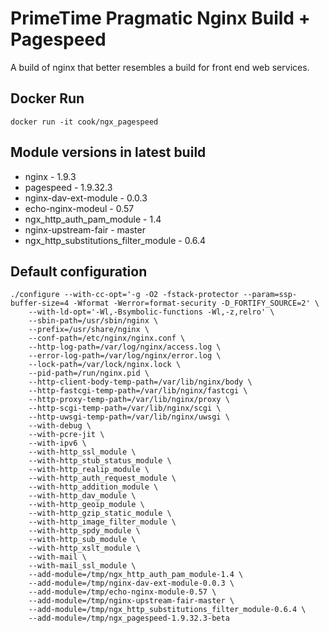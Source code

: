 # PrimeTime Pragmatic Nginx Build + Pagespeed

A build of nginx that better resembles a build for front end web services.

## Docker Run

	docker run -it cook/ngx_pagespeed
	
## Module versions in latest build

- nginx - 1.9.3
- pagespeed - 1.9.32.3
- nginx-dav-ext-module - 0.0.3
- echo-nginx-modeul - 0.57
- ngx_http_auth_pam_module - 1.4
- nginx-upstream-fair - master
- ngx_http_substitutions_filter_module - 0.6.4

## Default configuration

    ./configure --with-cc-opt='-g -O2 -fstack-protector --param=ssp-buffer-size=4 -Wformat -Werror=format-security -D_FORTIFY_SOURCE=2' \
        --with-ld-opt='-Wl,-Bsymbolic-functions -Wl,-z,relro' \
        --sbin-path=/usr/sbin/nginx \
        --prefix=/usr/share/nginx \
        --conf-path=/etc/nginx/nginx.conf \
        --http-log-path=/var/log/nginx/access.log \
        --error-log-path=/var/log/nginx/error.log \
        --lock-path=/var/lock/nginx.lock \
        --pid-path=/run/nginx.pid \
        --http-client-body-temp-path=/var/lib/nginx/body \
        --http-fastcgi-temp-path=/var/lib/nginx/fastcgi \
        --http-proxy-temp-path=/var/lib/nginx/proxy \
        --http-scgi-temp-path=/var/lib/nginx/scgi \
        --http-uwsgi-temp-path=/var/lib/nginx/uwsgi \
        --with-debug \
        --with-pcre-jit \
        --with-ipv6 \
        --with-http_ssl_module \
        --with-http_stub_status_module \
        --with-http_realip_module \
        --with-http_auth_request_module \
        --with-http_addition_module \
        --with-http_dav_module \
        --with-http_geoip_module \
        --with-http_gzip_static_module \
        --with-http_image_filter_module \
        --with-http_spdy_module \
        --with-http_sub_module \
        --with-http_xslt_module \
        --with-mail \
        --with-mail_ssl_module \
        --add-module=/tmp/ngx_http_auth_pam_module-1.4 \
        --add-module=/tmp/nginx-dav-ext-module-0.0.3 \
        --add-module=/tmp/echo-nginx-module-0.57 \
        --add-module=/tmp/nginx-upstream-fair-master \
        --add-module=/tmp/ngx_http_substitutions_filter_module-0.6.4 \
        --add-module=/tmp/ngx_pagespeed-1.9.32.3-beta
